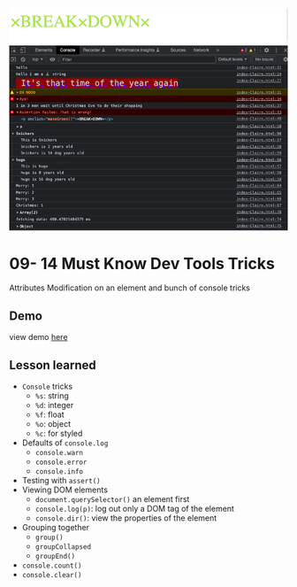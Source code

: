 ![App Screenshot](https://github.com/Huiclaire/JavaScript30/blob/master/09-Dev_Tools_Domination/images/js30-day9.png)

# 09- 14 Must Know Dev Tools Tricks
Attributes Modification on an element and bunch of console tricks

## Demo
view demo [here]()


## Lesson learned

- `Console` tricks
  - `%s`: string
  - `%d`: integer
  - `%f`: float
  - `%o`: object
  - `%c`: for styled
- Defaults of `console.log`
  - `console.warn`
  - `console.error`
  - `console.info`
- Testing with `assert()`
- Viewing DOM elements
  - `document.querySelector()` an element first
  - `console.log(p)`: log out only a DOM tag of the element
  - `console.dir()`: view the properties of the element
- Grouping together
  - `group()`
  - `groupCollapsed`
  - `groupEnd()`
- `console.count()`
- `console.clear()`
